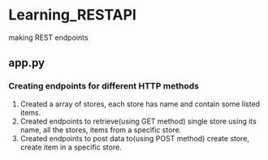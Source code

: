# Learning_RESTAPI
making REST endpoints 

## app.py
### Creating endpoints for different HTTP methods 
1. Created a array of stores, each store has name and contain some listed items.
2. Created endpoints to retrieve(using GET method) single store using its name, all the stores, items from a specific store.
3. Created endpoints to post data to(using POST method) create store, create item in a specific store.

